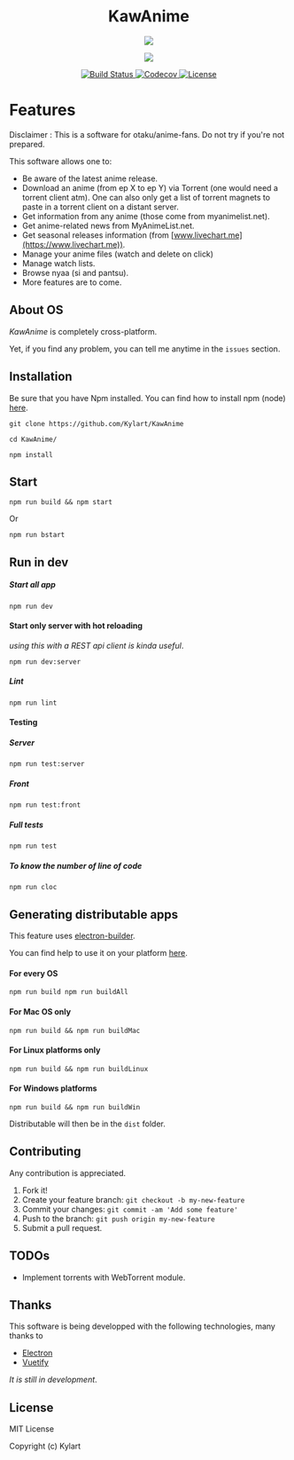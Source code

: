 <h1 align="center">KawAnime</h1>

<p align="center">
  <a href="http://forthebadge.com/">
    <img src="http://forthebadge.com/images/badges/built-with-love.svg"/>
  </a>
</p>

<p align="center">
  <a href="https://standardjs.com/">
    <img src="https://cdn.rawgit.com/feross/standard/master/badge.svg" />
  </a>
</p>

<p align="center">
  <a href="https://travis-ci.org/Kylart/KawAnime">
    <img src="https://travis-ci.org/Kylart/KawAnime.svg?branch=master" alt="Build Status">
  </a>
  <a href="https://codecov.io/gh/Kylart/KawAnime">
    <img src="https://codecov.io/gh/Kylart/KawAnime/branch/master/graph/badge.svg" alt="Codecov" />
  </a>
  <a href="https://opensource.org/licenses/MIT">
    <img src="https://img.shields.io/badge/License-MIT-blue.svg" alt="License">
  </a>
</p>

# Features
Disclaimer : This is a software for otaku/anime-fans. Do not try if you're not prepared.

This software allows one to: 
* Be aware of the latest anime release.
* Download an anime (from ep X to ep Y) via Torrent (one would need a torrent client atm). One can also only get a 
list of torrent magnets to paste in a torrent client on a distant server.
* Get information from any anime (those come from myanimelist.net).
* Get anime-related news from MyAnimeList.net.
* Get seasonal releases information (from [www.livechart.me](https://www.livechart.me)).
* Manage your anime files (watch and delete on click)
* Manage watch lists.
* Browse nyaa (si and pantsu).
* More features are to come. 

## About OS
_KawAnime_ is completely cross-platform.

Yet, if you find any problem, you can tell me anytime in the `issues` section.

## Installation
Be sure that you have Npm installed. You can find how to install npm (node) [here](https://nodejs.org/en/).
```
git clone https://github.com/Kylart/KawAnime
```
```
cd KawAnime/
```
```
npm install
```

## Start
```
npm run build && npm start
```
Or
```
npm run bstart
```

## Run in dev

##### Start all app
```
npm run dev
```

#### Start only server with hot reloading
_using this with a REST api client is kinda useful_.
```
npm run dev:server
```

##### Lint
```
npm run lint
```

#### Testing
##### Server
```
npm run test:server
```

##### Front
```
npm run test:front
```

##### Full tests
```
npm run test
```

##### To know the number of line of code
```
npm run cloc
```

## Generating distributable apps
This feature uses [electron-builder](https://github.com/electron-userland/electron-builder).

You can find help to use it on your platform 
[here](https://github.com/electron-userland/electron-builder/wiki/Multi-Platform-Build).

#### For every OS
```
npm run build npm run buildAll
```

#### For Mac OS only
```
npm run build && npm run buildMac
```

#### For Linux platforms only
```
npm run build && npm run buildLinux
```

#### For Windows platforms
```
npm run build && npm run buildWin
```

Distributable will then be in the `dist` folder.

## Contributing
Any contribution is appreciated.

1. Fork it!
2. Create your feature branch: `git checkout -b my-new-feature`
3. Commit your changes: `git commit -am 'Add some feature'`
4. Push to the branch: `git push origin my-new-feature`
5. Submit a pull request.

## TODOs
* Implement torrents with WebTorrent module.

## Thanks
This software is being developped with the following technologies, many thanks to 
* [Electron](https://electron.atom.io)
* [Vuetify](https://vuetifyjs.com)

_It is still in development_.

## License
MIT License

Copyright (c) Kylart

